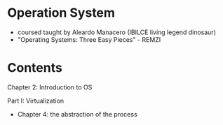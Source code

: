 # Operation System
- coursed taught by Aleardo Manacero (IBILCE living legend dinosaur)
- "Operating Systems: Three Easy Pieces" - REMZI

# Contents
Chapter 2: Introduction to OS

Part I: Virtualization
- Chapter 4: the abstraction of the process


